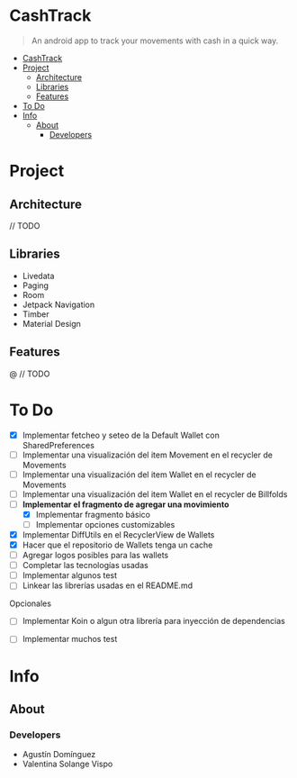 # CashTrack

> An android app to track your movements with cash in a quick way.

- [CashTrack](#cashtrack)
- [Project](#project)
  - [Architecture](#architecture)
  - [Libraries](#libraries)
  - [Features](#features)
- [To Do](#to-do)
- [Info](#info)
  - [About](#about)
    - [Developers](#developers)

# Project

## Architecture

// TODO

## Libraries

* Livedata
* Paging
* Room
* Jetpack Navigation
* Timber
* Material Design

## Features
@
// TODO

# To Do

- [X] Implementar fetcheo y seteo de la Default Wallet con SharedPreferences
- [ ] Implementar una visualización del item Movement en el recycler de Movements
- [ ] Implementar una visualización del item Wallet en el recycler de Movements
- [ ] Implementar una visualización del item Wallet en el recycler de Billfolds
- [ ] **Implementar el fragmento de agregar una movimiento**
  - [X] Implementar fragmento básico
  - [ ] Implementar opciones customizables
- [X] Implementar DiffUtils en el RecyclerView de Wallets
- [X] Hacer que el repositorio de Wallets tenga un cache
- [ ] Agregar logos posibles para las wallets
- [ ] Completar las tecnologías usadas
- [ ] Implementar algunos test
- [ ] Linkear las librerías usadas en el README.md

Opcionales

- [ ] Implementar Koin o algun otra librería para inyección de dependencias
- [ ] Implementar muchos test



# Info

## About

### Developers

 * Agustín Domínguez
 * Valentina Solange Vispo
